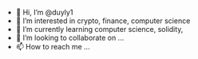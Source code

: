 - 👋 Hi, I’m @duyly1
- 👀 I’m interested in crypto, finance, computer science
- 🌱 I’m currently learning computer science, solidity, 
- 💞️ I’m looking to collaborate on ...
- 📫 How to reach me ...

<!---
duyly1/duyly1 is a ✨ special ✨ repository because its `README.md` (this file) appears on your GitHub profile.
You can click the Preview link to take a look at your changes.
--->
